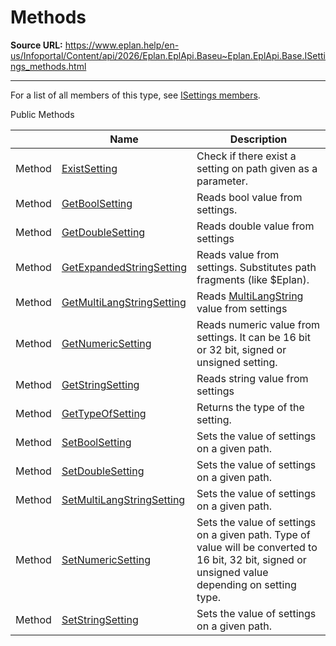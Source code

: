 # Methods

**Source URL:** https://www.eplan.help/en-us/Infoportal/Content/api/2026/Eplan.EplApi.Baseu~Eplan.EplApi.Base.ISettings_methods.html

---

For a list of all members of this type, see [ISettings members](Eplan.EplApi.Baseu~Eplan.EplApi.Base.ISettings_members.html).

Public Methods

|  | Name | Description |
| --- | --- | --- |
| Method | [ExistSetting](Eplan.EplApi.Baseu~Eplan.EplApi.Base.ISettings~ExistSetting.html) | Check if there exist a setting on path given as a parameter. |
| Method | [GetBoolSetting](Eplan.EplApi.Baseu~Eplan.EplApi.Base.ISettings~GetBoolSetting.html) | Reads bool value from settings. |
| Method | [GetDoubleSetting](Eplan.EplApi.Baseu~Eplan.EplApi.Base.ISettings~GetDoubleSetting.html) | Reads double value from settings |
| Method | [GetExpandedStringSetting](Eplan.EplApi.Baseu~Eplan.EplApi.Base.ISettings~GetExpandedStringSetting.html) | Reads value from settings. Substitutes path fragments (like $Eplan). |
| Method | [GetMultiLangStringSetting](Eplan.EplApi.Baseu~Eplan.EplApi.Base.ISettings~GetMultiLangStringSetting.html) | Reads [MultiLangString](Eplan.EplApi.Baseu~Eplan.EplApi.Base.MultiLangString.html) value from settings |
| Method | [GetNumericSetting](Eplan.EplApi.Baseu~Eplan.EplApi.Base.ISettings~GetNumericSetting.html) | Reads numeric value from settings. It can be 16 bit or 32 bit, signed or unsigned setting. |
| Method | [GetStringSetting](Eplan.EplApi.Baseu~Eplan.EplApi.Base.ISettings~GetStringSetting.html) | Reads string value from settings |
| Method | [GetTypeOfSetting](Eplan.EplApi.Baseu~Eplan.EplApi.Base.ISettings~GetTypeOfSetting.html) | Returns the type of the setting. |
| Method | [SetBoolSetting](Eplan.EplApi.Baseu~Eplan.EplApi.Base.ISettings~SetBoolSetting.html) | Sets the value of settings on a given path. |
| Method | [SetDoubleSetting](Eplan.EplApi.Baseu~Eplan.EplApi.Base.ISettings~SetDoubleSetting.html) | Sets the value of settings on a given path. |
| Method | [SetMultiLangStringSetting](Eplan.EplApi.Baseu~Eplan.EplApi.Base.ISettings~SetMultiLangStringSetting.html) | Sets the value of settings on a given path. |
| Method | [SetNumericSetting](Eplan.EplApi.Baseu~Eplan.EplApi.Base.ISettings~SetNumericSetting.html) | Sets the value of settings on a given path. Type of value will be converted to 16 bit, 32 bit, signed or unsigned value depending on setting type. |
| Method | [SetStringSetting](Eplan.EplApi.Baseu~Eplan.EplApi.Base.ISettings~SetStringSetting.html) | Sets the value of settings on a given path. |


